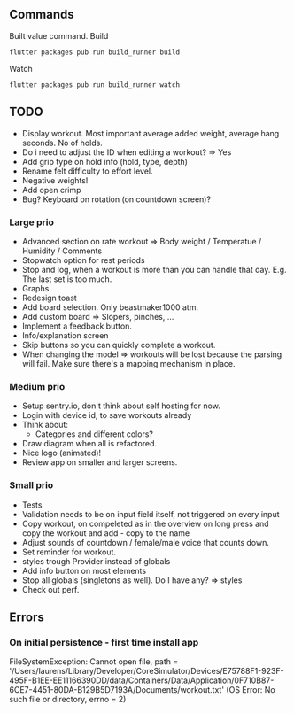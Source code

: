 ## Commands
Built value command.
Build
```
flutter packages pub run build_runner build
```
Watch
```
flutter packages pub run build_runner watch
```

## TODO

- Display workout. Most important average added weight, average hang seconds. No of holds.
- Do i need to adjust the ID when editing a workout? => Yes
- Add grip type on hold info (hold, type, depth)
- Rename felt difficulty to effort level.
- Negative weights!
- Add open crimp
- Bug? Keyboard on rotation (on countdown screen)?

### Large prio

- Advanced section on rate workout => Body weight / Temperatue / Humidity / Comments
- Stopwatch option for rest periods
- Stop and log, when a workout is more than you can handle that day. E.g. The last set is too much.
- Graphs
- Redesign toast
- Add board selection. Only beastmaker1000 atm.
- Add custom board => Slopers, pinches, ... 
- Implement a feedback button.
- Info/explanation screen
- Skip buttons so you can quickly complete a workout.
- When changing the model => workouts will be lost because the parsing will fail. Make sure there's a mapping mechanism in place.

### Medium prio

- Setup sentry.io, don't think about self hosting for now.
- Login with device id, to save workouts already
- Think about: 
  - Categories and different colors?
- Draw diagram when all is refactored.
- Nice logo (animated)!
- Review app on smaller and larger screens.

### Small prio

- Tests
- Validation needs to be on input field itself, not triggered on every input
- Copy workout, on compeleted as in the overview on long press and copy the workout and add - copy to the name
- Adjust sounds of countdown / female/male voice that counts down.
- Set reminder for workout.
- styles trough Provider instead of globals
- Add info button on most elements
- Stop all globals (singletons as well). Do I have any? => styles
- Check out perf.
  
## Errors

### On initial persistence - first time install app
FileSystemException: Cannot open file, path = '/Users/laurens/Library/Developer/CoreSimulator/Devices/E75788F1-923F-495F-B1EE-EE11166390DD/data/Containers/Data/Application/0F710B87-6CE7-4451-80DA-B129B5D7193A/Documents/workout.txt' (OS Error: No such file or directory, errno = 2)
